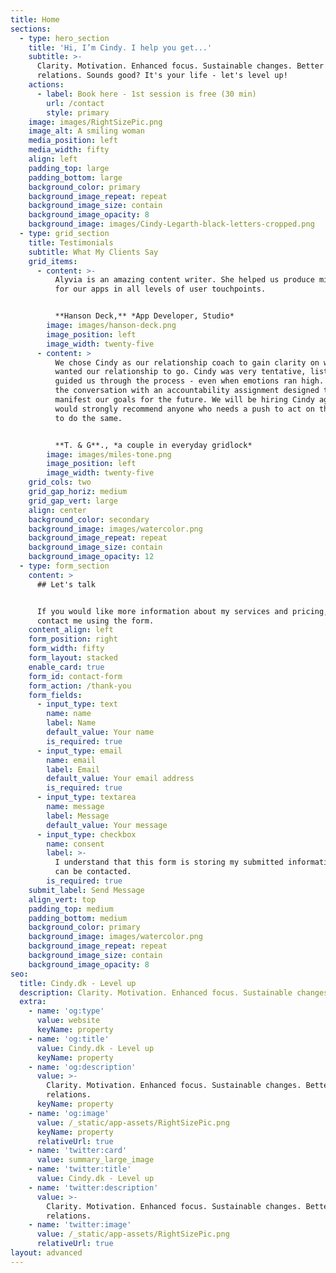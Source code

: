 ```yaml
---
title: Home
sections:
  - type: hero_section
    title: 'Hi, I’m Cindy. I help you get...'
    subtitle: >-
      Clarity. Motivation. Enhanced focus. Sustainable changes. Better
      relations. Sounds good? It's your life - let's level up!
    actions:
      - label: Book here - 1st session is free (30 min)
        url: /contact
        style: primary
    image: images/RightSizePic.png
    image_alt: A smiling woman
    media_position: left
    media_width: fifty
    align: left
    padding_top: large
    padding_bottom: large
    background_color: primary
    background_image_repeat: repeat
    background_image_size: contain
    background_image_opacity: 8
    background_image: images/Cindy-Legarth-black-letters-cropped.png
  - type: grid_section
    title: Testimonials
    subtitle: What My Clients Say
    grid_items:
      - content: >-
          Alyvia is an amazing content writer. She helped us produce microcopy
          for our apps in all levels of user touchpoints.


          **Hanson Deck,** *App Developer, Studio*
        image: images/hanson-deck.png
        image_position: left
        image_width: twenty-five
      - content: >
          We chose Cindy as our relationship coach to gain clarity on where we
          wanted our relationship to go. Cindy was very tentative, listened and
          guided us through the process - even when emotions ran high. We ended
          the conversation with an accountability assignment designed to
          manifest our goals for the future. We will be hiring Cindy again and
          would strongly recommend anyone who needs a push to act on their goals
          to do the same.


          **T. & G**., *a couple in everyday gridlock*
        image: images/miles-tone.png
        image_position: left
        image_width: twenty-five
    grid_cols: two
    grid_gap_horiz: medium
    grid_gap_vert: large
    align: center
    background_color: secondary
    background_image: images/watercolor.png
    background_image_repeat: repeat
    background_image_size: contain
    background_image_opacity: 12
  - type: form_section
    content: >
      ## Let's talk


      If you would like more information about my services and pricing, please
      contact me using the form.
    content_align: left
    form_position: right
    form_width: fifty
    form_layout: stacked
    enable_card: true
    form_id: contact-form
    form_action: /thank-you
    form_fields:
      - input_type: text
        name: name
        label: Name
        default_value: Your name
        is_required: true
      - input_type: email
        name: email
        label: Email
        default_value: Your email address
        is_required: true
      - input_type: textarea
        name: message
        label: Message
        default_value: Your message
      - input_type: checkbox
        name: consent
        label: >-
          I understand that this form is storing my submitted information so I
          can be contacted.
        is_required: true
    submit_label: Send Message
    align_vert: top
    padding_top: medium
    padding_bottom: medium
    background_color: primary
    background_image: images/watercolor.png
    background_image_repeat: repeat
    background_image_size: contain
    background_image_opacity: 8
seo:
  title: Cindy.dk - Level up
  description: Clarity. Motivation. Enhanced focus. Sustainable changes. Better relations!
  extra:
    - name: 'og:type'
      value: website
      keyName: property
    - name: 'og:title'
      value: Cindy.dk - Level up
      keyName: property
    - name: 'og:description'
      value: >-
        Clarity. Motivation. Enhanced focus. Sustainable changes. Better
        relations.
      keyName: property
    - name: 'og:image'
      value: /_static/app-assets/RightSizePic.png
      keyName: property
      relativeUrl: true
    - name: 'twitter:card'
      value: summary_large_image
    - name: 'twitter:title'
      value: Cindy.dk - Level up
    - name: 'twitter:description'
      value: >-
        Clarity. Motivation. Enhanced focus. Sustainable changes. Better
        relations.
    - name: 'twitter:image'
      value: /_static/app-assets/RightSizePic.png
      relativeUrl: true
layout: advanced
---
```

